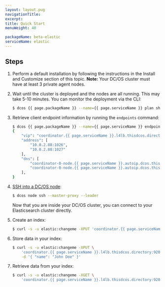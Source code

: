 ```yaml
---
layout: layout.pug
navigationTitle:
excerpt:
title: Quick Start
menuWeight: 40

packageName: beta-elastic
serviceName: elastic
---
```


## Steps

1. Perform a default installation by following the instructions in the Install and Customize section of this topic.
	**Note:** Your DC/OS cluster must have at least 3 private agent nodes.

1. Wait until the cluster is deployed and the nodes are all running. This may take 5-10 minutes. You can monitor the deployment via the CLI:

    ```bash
    $ dcos {{ page.packageName }} --name={{ page.serviceName }} plan show deploy
    ```

1. Retrieve client endpoint information by running the `endpoints` command:

    ```bash
    $ dcos {{ page.packageName }} --name={{ page.serviceName }} endpoints coordinator-http
    {
        "vip": "coordinator.{{ page.serviceName }}.l4lb.thisdcos.directory:9200",
        "address": [
            "10.0.2.88:1026",
            "10.0.2.88:1027"
        ],
        "dns": [
            "coordinator-0-node.{{ page.serviceName }}.autoip.dcos.thisdcos.directory:1026",
            "coordinator-0-node.{{ page.serviceName }}.autoip.dcos.thisdcos.directory:1027"
        ],
    }
    ```

1. [SSH into a DC/OS node](https://docs.mesosphere.com/latest/administering-clusters/sshcluster/):

    ```bash
    $ dcos node ssh --master-proxy --leader
    ```

    Now that you are inside your DC/OS cluster, you can connect to your Elasticsearch cluster directly.

1. Create an index:

    ```bash
    $ curl -s -u elastic:changeme -XPUT 'coordinator.{{ page.serviceName }}.l4lb.thisdcos.directory:9200/customer?pretty'
    ```

1. Store data in your index:

    ```bash
    $ curl -s -u elastic:changeme -XPUT \
        'coordinator.{{ page.serviceName }}.l4lb.thisdcos.directory:9200/customer/external/1?pretty' \
        -d '{ "name": "John Doe" }'
    ```

1. Retrieve data from your index:

    ```bash
    $ curl -s -u elastic:changeme -XGET \
        'coordinator.{{ page.serviceName }}.l4lb.thisdcos.directory:9200/customer/external/1?pretty'
    ```
